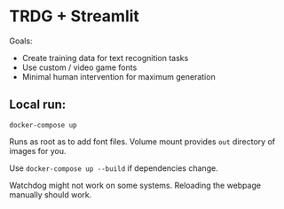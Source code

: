 # TRDG + Streamlit

Goals:

- Create training data for text recognition tasks
- Use custom / video game fonts
- Minimal human intervention for maximum generation

## Local run:

`docker-compose up`

Runs as root as to add font files.
Volume mount provides `out` directory of images for you.

Use `docker-compose up --build` if dependencies change.

Watchdog might not work on some systems.
Reloading the webpage manually should work.
